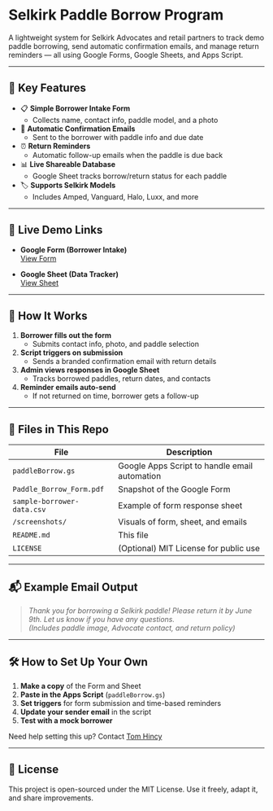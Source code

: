 # Selkirk Paddle Borrow Program

A lightweight system for Selkirk Advocates and retail partners to track demo paddle borrowing, send automatic confirmation emails, and manage return reminders — all using Google Forms, Google Sheets, and Apps Script.

---

## 🔧 Key Features

- 📋 **Simple Borrower Intake Form**
  - Collects name, contact info, paddle model, and a photo
- 📧 **Automatic Confirmation Emails**
  - Sent to the borrower with paddle info and due date
- ⏰ **Return Reminders**
  - Automatic follow-up emails when the paddle is due back
- 📊 **Live Shareable Database**
  - Google Sheet tracks borrow/return status for each paddle
- 🏷️ **Supports Selkirk Models**
  - Includes Amped, Vanguard, Halo, Luxx, and more

---

## 🔗 Live Demo Links

- **Google Form (Borrower Intake)**  
  [View Form](https://docs.google.com/forms/d/1PDFE01enWWjNBEoeODmIHI1TAGAX23UoupHElVktWbY/edit)

- **Google Sheet (Data Tracker)**  
  [View Sheet](https://docs.google.com/spreadsheets/d/1usoduC7jnMRhnzk_mCh6siAjFDxMXn5ZgqCMP7C2BJQ/edit)

---

## 🚀 How It Works

1. **Borrower fills out the form**
   - Submits contact info, photo, and paddle selection
2. **Script triggers on submission**
   - Sends a branded confirmation email with return details
3. **Admin views responses in Google Sheet**
   - Tracks borrowed paddles, return dates, and contacts
4. **Reminder emails auto-send**
   - If not returned on time, borrower gets a follow-up

---

## 📁 Files in This Repo

| File | Description |
|------|-------------|
| `paddleBorrow.gs` | Google Apps Script to handle email automation |
| `Paddle_Borrow_Form.pdf` | Snapshot of the Google Form |
| `sample-borrower-data.csv` | Example of form response sheet |
| `/screenshots/` | Visuals of form, sheet, and emails |
| `README.md` | This file |
| `LICENSE` | (Optional) MIT License for public use |

---

## 📬 Example Email Output

> _Thank you for borrowing a Selkirk paddle! Please return it by June 9th. Let us know if you have any questions._  
> _(Includes paddle image, Advocate contact, and return policy)_

---

## 🛠️ How to Set Up Your Own

1. **Make a copy** of the Form and Sheet
2. **Paste in the Apps Script** (`paddleBorrow.gs`)
3. **Set triggers** for form submission and time-based reminders
4. **Update your sender email** in the script
5. **Test with a mock borrower**

Need help setting this up? Contact [Tom Hincy](mailto:tshincy@gmail.com)

---

## 📜 License

This project is open-sourced under the MIT License. Use it freely, adapt it, and share improvements.

